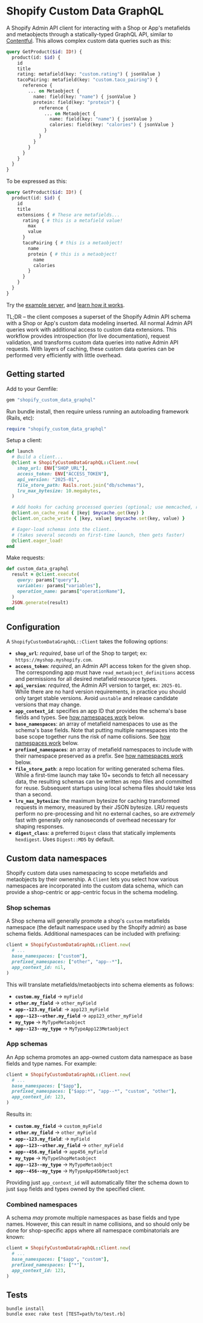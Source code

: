 # Shopify Custom Data GraphQL

A Shopify Admin API client for interacting with a Shop or App's metafields and metaobjects through a statically-typed GraphQL API, similar to [Contentful](https://www.contentful.com/developers/docs/references/graphql). This allows complex custom data queries such as this:

```graphql
query GetProduct($id: ID!) {
  product(id: $id) {
    id
    title
    rating: metafield(key: "custom.rating") { jsonValue }
    tacoPairing: metafield(key: "custom.taco_pairing") {
      reference {
        ... on Metaobject {
          name: field(key: "name") { jsonValue }
          protein: field(key: "protein") {
            reference {
              ... on Metaobject {
                name: field(key: "name") { jsonValue }
                calories: field(key: "calories") { jsonValue }
              }
            }
          }
        }
      }
    }
  }
}
```

To be expressed as this:

```graphql
query GetProduct($id: ID!) {
  product(id: $id) {
    id
    title
    extensions { # These are metafields...
      rating { # this is a metafield value!
        max
        value
      }
      tacoPairing { # this is a metaobject!
        name
        protein { # this is a metaobject!
          name
          calories
        }
      }
    }
  }
}
```

Try the [example server](./example/README.md), and [learn how it works](./docs/methodology.md).

TL;DR – the client composes a superset of the Shopify Admin API schema with a Shop or App's custom data modeling inserted. All normal Admin API queries work with additional access to custom data extensions. This workflow provides introspection (for live documentation), request validation, and transforms custom data queries into native Admin API requests. With layers of caching, these custom data queries can be performed very efficiently with little overhead.

## Getting started

Add to your Gemfile:

```ruby
gem "shopify_custom_data_graphql"
```

Run bundle install, then require unless running an autoloading framework (Rails, etc):

```ruby
require "shopify_custom_data_graphql"
```

Setup a client:

```ruby
def launch
  # Build a client...
  @client = ShopifyCustomDataGraphQL::Client.new(
    shop_url: ENV["SHOP_URL"],
    access_token: ENV["ACCESS_TOKEN"],
    api_version: "2025-01",
    file_store_path: Rails.root.join("db/schemas"),
    lru_max_bytesize: 10.megabytes,
  )

  # Add hooks for caching processed queries (optional; use memcached, redis, etc)...
  @client.on_cache_read { |key| $mycache.get(key) }
  @client.on_cache_write { |key, value| $mycache.set(key, value) }

  # Eager-load schemas into the client...
  # (takes several seconds on first-time launch, then gets faster)
  @client.eager_load!
end
```

Make requests:

```ruby
def custom_data_graphql
  result = @client.execute(
    query: params["query"],
    variables: params["variables"],
    operation_name: params["operationName"],
  )
  JSON.generate(result)
end
```

## Configuration

A `ShopifyCustomDataGraphQL::Client` takes the following options:

* **`shop_url`**: _required_, base url of the Shop to target; ex: `https://myshop.myshopify.com`.
* **`access_token`**: _required_, an Admin API access token for the given shop. The corresponding app must have `read_metaobject_definitions` access and permissions for all desired metafield resource types.
* **`api_version`**: _required_, the Admin API version to target, ex: `2025-01`. While there are no hard version requirements, in practice you should only target stable versions. Avoid `unstable` and release candidate versions that may change.
* **`app_context_id`**: specifies an app ID that provides the schema's base fields and types. See [how namespaces work](#custom-data-namespaces) below.
* **`base_namespaces`**: an array of metafield namespaces to use as the schema's base fields. Note that putting multiple namespaces into the base scope together runs the risk of name collisions. See [how namespaces work](#custom-data-namespaces) below.
* **`prefixed_namespaces`**: an array of metafield namespaces to include with their namespace preserved as a prefix. See [how namespaces work](#custom-data-namespaces) below.
* **`file_store_path`**: a repo location for writing generated schema files. While a first-time launch may take 10+ seconds to fetch all necessary data, the resulting schemas can be written as repo files and committed for reuse. Subsequent startups using local schema files should take less than a second.
* **`lru_max_bytesize`**: the maximum bytesize for caching transformed requests in memory, measured by their JSON bytesize. LRU requests perform no pre-processing and hit no external caches, so are _extremely_ fast with generally only nanoseconds of overhead necessary for shaping responses.
* **`digest_class`**: a preferred `Digest` class that statically implements `hexdigest`. Uses `Digest::MD5` by default.

## Custom data namespaces

Shopify custom data uses namespacing to scope metafields and metaobjects by their ownership. A `Client` lets you select how various namespaces are incorporated into the custom data schema, which can provide a shop-centric or app-centric focus in the schema modeling.

### Shop schemas

A Shop schema will generally promote a shop's `custom` metafields namespace (the default namespace used by the Shopify admin) as base schema fields. Additional namespaces can be included with prefixing:

```ruby
client = ShopifyCustomDataGraphQL::Client.new(
  # ...
  base_namespaces: ["custom"],
  prefixed_namespaces: ["other", "app--*"],
  app_context_id: nil,
)
```

This will translate metafields/metaobjects into schema elements as follows:

* **`custom.my_field`** → `myField`
* **`other.my_field`** → `other_myField`
* **`app--123.my_field`**: → `app123_myField`
* **`app--123--other.my_field`** → `app123_other_myField`
* **`my_type`** → `MyTypeMetaobject`
* **`app--123--my_type`** → `MyTypeApp123Metaobject`

### App schemas

An App schema promotes an app-owned custom data namespace as base fields and type names. For example:

```ruby
client = ShopifyCustomDataGraphQL::Client.new(
  # ...
  base_namespaces: ["$app"],
  prefixed_namespaces: ["$app:*", "app--*", "custom", "other"],
  app_context_id: 123,
)
```

Results in:

* **`custom.my_field`** → `custom_myField`
* **`other.my_field`** → `other_myField`
* **`app--123.my_field`**: → `myField`
* **`app--123--other.my_field`** → `other_myField`
* **`app--456.my_field`** → `app456_myField`
* **`my_type`** → `MyTypeShopMetaobject`
* **`app--123--my_type`** → `MyTypeMetaobject`
* **`app--456--my_type`** → `MyTypeApp456Metaobject`

Providing just `app_context_id` will automatically filter the schema down to just `$app` fields and types owned by the specified client.

### Combined namespaces

A schema _may_ promote multiple namespaces as base fields and type names. However, this can result in name collisions, and so should only be done for shop-specific apps where all namespace combinatorials are known:

```ruby
client = ShopifyCustomDataGraphQL::Client.new(
  # ...
  base_namespaces: ["$app", "custom"],
  prefixed_namespaces: ["*"],
  app_context_id: 123,
)
```

## Tests

```shell
bundle install
bundle exec rake test [TEST=path/to/test.rb]
```
